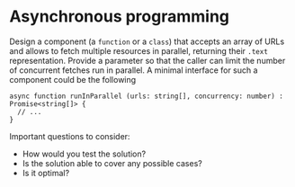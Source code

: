 # Asynchronous programming

Design a component (a `function` or a `class`) that accepts an array of URLs and allows to fetch multiple resources in parallel, returning their `.text` representation. Provide a parameter so that the caller can limit the number of concurrent fetches run in parallel. A minimal interface for such a component could be the following

```tsx
async function runInParallel (urls: string[], concurrency: number) : Promise<string[]> {
  // ...
}
```


Important questions to consider:

- How would you test the solution?
- Is the solution able to cover any possible cases?
- Is it optimal?
